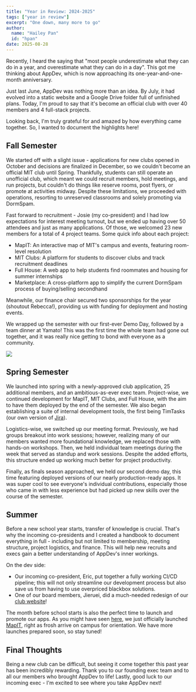 ```yaml
---
title: "Year in Review: 2024-2025"
tags: ["year in review"]
excerpt: "One down, many more to go"
author:
  name: "Hailey Pan"
  id: "hpan"
date: 2025-08-28
---
```


Recently, I heard the saying that "most people underestimate what they can do in a year, and overestimate what they can do in a day". This got me thinking about AppDev, which is now approaching its one-year-and-one-month anniversary.

Just last June, AppDev was nothing more than an idea. By July, it had evolved into a static website and a Google Drive folder full of unfinished plans. Today, I'm proud to say that it's become an official club with over 40 members and 4 full-stack projects.

Looking back, I'm truly grateful for and amazed by how everything came together. So, I wanted to document the highlights here!

## Fall Semester

We started off with a slight issue - applications for new clubs opened in October and decisions are finalized in December, so we couldn't become an official MIT club until Spring. Thankfully, students can still operate an unofficial club, which meant we could recruit members, hold meetings, and run projects, but couldn't do things like reserve rooms, post flyers, or promote at activities midway. Despite these limitations, we proceeded with operations, resorting to unreserved classrooms and solely promoting via DormSpam.

Fast forward to recruitment - Josie (my co-president) and I had low expectations for interest meeting turnout, but we ended up having over 50 attendees and just as many applications. Of those, we welcomed 23 new members for a total of 4 project teams. Some quick info about each project:

- MapIT: An interactive map of MIT's campus and events, featuring room-level resolution
- MIT Clubs: A platform for students to discover clubs and track recruitment deadlines
- Full House: A web app to help students find roommates and housing for summer internships
- Marketplace: A cross-platform app to simplify the current DormSpam process of buying/selling secondhand

Meanwhile, our finance chair secured two sponsorships for the year (shoutout Rebecca!), providing us with funding for deployment and hosting events.

We wrapped up the semester with our first-ever Demo Day, followed by a team dinner at Yamato! This was the first time the whole team had gone out together, and it was really nice getting to bond with everyone as a community.

![](https://github.com/user-attachments/assets/070d5d2d-647f-43e1-bc41-9a2bd947d55e)

## Spring Semester

We launched into spring with a newly-approved club application, 25 additional members, and an ambitious-as-ever exec team. Project-wise, we continued development for MapIT, MIT Clubs, and Full House, with the aim to have them deployed by the end of the semester. We also began establishing a suite of internal development tools, the first being TimTasks (our own version of [Jira](https://www.atlassian.com/software/jira)).

Logistics-wise, we switched up our meeting format. Previously, we had groups breakout into work sessions; however, realizing many of our members wanted more foundational knowledge, we replaced those with hands-on workshops. Then, we held individual team meetings during the week that served as standup and work sessions. Despite the added efforts, this structure ended up working much better for project productivity.

Finally, as finals season approached, we held our second demo day, this time featuring deployed versions of our nearly production-ready apps. It was super cool to see everyone's individual contributions, especially those who came in with less experience but had picked up new skills over the course of the semester.

## Summer

Before a new school year starts, transfer of knowledge is crucial. That's why the incoming co-presidents and I created a handbook to document everything in full - including but not limited to membership, meeting structure, project logistics, and finance. This will help new recruits and execs gain a better understanding of AppDev's inner workings.

On the dev side:

- Our incoming co-president, Eric, put together a fully working CI/CD pipeline; this will not only streamline our development process but also save us from having to use overpriced blackbox solutions.
- One of our board members, Jieruei, did a much-needed redesign of our [club website](https://www.mitappdev.com/)!

The month before school starts is also the perfect time to launch and promote our apps. As you might have seen [here](https://appdev-blog.vercel.app/posts/mapit-launch), we just officially launched [MapIT](https://mitmapit.org), right as frosh arrive on campus for orientation. We have more launches prepared soon, so stay tuned!

## Final Thoughts

Being a new club can be difficult, but seeing it come together this past year has been incredibly rewarding. Thank you to our founding exec team and to all our members who brought AppDev to life! Lastly, good luck to our incoming exec - I'm excited to see where you take AppDev next!
